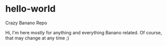 # hello-world
Crazy Banano Repo

Hi, I'm here mostly for anything and everything Banano related.
Of course, that may change at any time ;)

